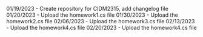 01/19/2023 - Create repository for CIDM2315, add changelog file
01/20/2023 - Upload the homework1.cs file
01/30/2023 - Upload the homework2.cs file
02/06/2023 - Upload the homework3.cs file
02/13/2023 - Upload the homework4.cs file
02/20/2023 - Upload the homework4.cs file
